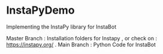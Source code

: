 # InstaPyDemo
Implementing the InstaPy library for InstaBot

Master Branch : Installation folders for Instapy , or check on : https://instapy.org/
.
Main Branch : Python Code for InstaBot
